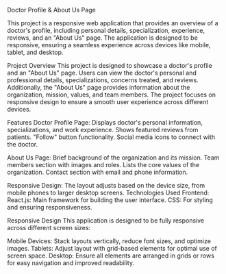 Doctor Profile & About Us Page


This project is a responsive web application that provides an overview of a doctor's profile, including personal details, specialization, experience, reviews, and an "About Us" page. The application is designed to be responsive, ensuring a seamless experience across devices like mobile, tablet, and desktop.


Project Overview
This project is designed to showcase a doctor's profile and an "About Us" page. Users can view the doctor's personal and professional details, specializations, concerns treated, and reviews. Additionally, the "About Us" page provides information about the organization, mission, values, and team members. The project focuses on responsive design to ensure a smooth user experience across different devices.

Features
Doctor Profile Page:
Displays doctor's personal information, specializations, and work experience.
Shows featured reviews from patients.
"Follow" button functionality.
Social media icons to connect with the doctor.


About Us Page:
Brief background of the organization and its mission.
Team members section with images and roles.
Lists the core values of the organization.
Contact section with email and phone information.



Responsive Design:
The layout adjusts based on the device size, from mobile phones to larger desktop screens.
Technologies Used
Frontend:
React.js: Main framework for building the user interface.
CSS: For styling and ensuring responsiveness.


Responsive Design
This application is designed to be fully responsive across different screen sizes:

Mobile Devices: Stack layouts vertically, reduce font sizes, and optimize images.
Tablets: Adjust layout with grid-based elements for optimal use of screen space.
Desktop: Ensure all elements are arranged in grids or rows for easy navigation and improved readability.